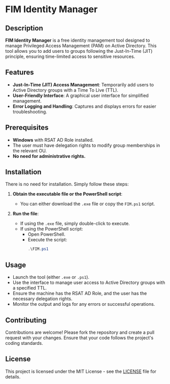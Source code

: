 # FIM Identity Manager

## Description

**FIM Identity Manager** is a free identity management tool designed to manage Privileged Access Management (PAM) on Active Directory. 
This tool allows you to add users to groups following the Just-In-Time (JIT) principle, ensuring time-limited access to sensitive resources.

## Features

- **Just-In-Time (JIT) Access Management**: Temporarily add users to Active Directory groups with a Time To Live (TTL).
- **User-Friendly Interface**: A graphical user interface for simplified management.
- **Error Logging and Handling**: Captures and displays errors for easier troubleshooting.

## Prerequisites

- **Windows** with RSAT AD Role installed.
- The user must have delegation rights to modify group memberships in the relevant OU.
- **No need for administrative rights.**

## Installation

There is no need for installation. Simply follow these steps:

1. **Obtain the executable file or the PowerShell script**:
   - You can either download the `.exe` file or copy the `FIM.ps1` script.

2. **Run the file**:
   - If using the `.exe` file, simply double-click to execute.
   - If using the PowerShell script:
     - Open PowerShell.
     - Execute the script:
       ```powershell
       .\FIM.ps1
       ```

## Usage

- Launch the tool (either `.exe` or `.ps1`).
- Use the interface to manage user access to Active Directory groups with a specified TTL.
- Ensure the machine has the RSAT AD Role, and the user has the necessary delegation rights.
- Monitor the output and logs for any errors or successful operations.

## Contributing

Contributions are welcome! Please fork the repository and create a pull request with your changes. Ensure that your code follows the project's coding standards.

## License

This project is licensed under the MIT License - see the [LICENSE](LICENSE) file for details.
